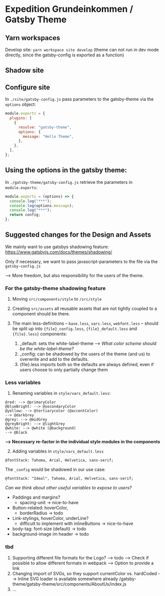 # Expedition Grundeinkommen / Gatsby Theme

## Yarn workspaces

Develop site: `yarn workspace site develop` (theme can not run in dev mode directly, since the gatsby-config is exported as a function)

## Shadow site

## Configure site

In `./site/gatsby-config.js` pass parameters to the gatsby-theme via the `options` object:

```js
module.exports = {
  plugins: [
    {
      resolve: "gatsby-theme",
      options: {
        message: "Hello Theme",
      },
    },
  ],
};
```

## Using the options in the gatsby theme:

In `./gatsby-theme/gatsby-config.js` retrieve the parameters in `module.exports`:

```js
module.exports = (options) => {
  console.log("***");
  console.log(options.message);
  console.log("***");
  return config;
};
```

## Suggested changes for the Design and Assets

We mainly want to use gatsbys shadowing feature:
https://www.gatsbyjs.com/docs/themes/shadowing/

Only if necessary, we want to pass javascript-parameters to the file via the `gatsby-config.js`

--> More freedom, but also responsibility for the users of the theme.

### For the gatsby-theme shadowing feature

1. Moving `src/components/style` to `/src/style`
2. Creating `src/assets` all reusable assets that are not tightly coupled to a component should be there.
3. The main less-definitions – `base.less`, `vars.less`, `webfont.less` – should be split up into `{file}_config.less`, `{file}_default.less` and `{file}.less}` components:

   1. \_default: sets the white-label-theme --> _What color scheme should be the white-label-theme?_
   2. \_config: can be shadowed by the users of the theme (and us) to overwrite and add to the defaults.
   3. {file}.less imports both so the defaults are always defined, even if users choose to only partially change them

### Less variables

1. Renaming variables in `style/vars_default.less`:

```less
@red: --> @primaryColor
@blueBright: --> @secondaryColor
@yellow: --> @tertiarycolor (@accentColor)
--> @darkGrey
@grey: --> @midGrey
@greyBright: --> @lightGrey
@white: --> @white (@background)
--> @black
```

**--> Necessary re-factor in the individual style modules in the components**

2. Adding variables in `style/vars_default.less`

```less
@fontStack: Tahoma, Arial, Helvetica, sans-serif;
```

The `_config` would be shadowed in our use case:

```less
@fontStack: "Ideal", Tahoma, Arial, Helvetica, sans-serif;
```

_Can we think about other useful variables to expose to users?_

- Paddings and margins?
  - spacing-unit -> nice-to-have
- Button-related: hoverColor,
  - borderRadius -> todo
- Link-stylings, hoverColor, underLine?
  - difficult to implement with inlineButtons -> nice-to-have
- body-tag: font-size (default)
  -> todo
- background-image im header -> todo

### tbd

1. Supporting different file formats for the Logo?
   --> todo
   --> Check if possible to allow different formats in webpack
   --> Option to provide a link
2. Changing import of SVGs, so they support currentColor vs. hardCoded
   --> Inline SVG loader is available somewhere already
   /gatsby-theme/gatsby-theme/src/components/AboutUs/index.js
3. …
